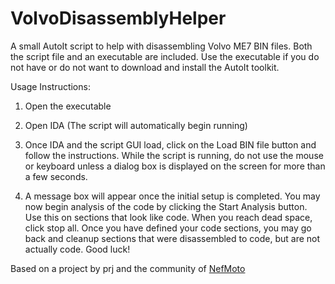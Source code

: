 VolvoDisassemblyHelper
======================

A small AutoIt script to help with disassembling Volvo ME7 BIN files.
Both the script file and an executable are included. Use the executable if you do not have or do not want to download and install the AutoIt toolkit.

Usage Instructions:

1) Open the executable

2) Open IDA (The script will automatically begin running)

3) Once IDA and the script GUI load, click on the Load BIN file button and follow the instructions. While the script is running, do not use the mouse or keyboard unless a dialog box is displayed on the screen for more than a few seconds.

4) A message box will appear once the initial setup is completed. You may now begin analysis of the code by clicking the Start Analysis button. Use this on sections that look like code. When you reach dead space, click stop all. Once you have defined your code sections, you may go back and cleanup sections that were disassembled to code, but are not actually code. Good luck!

Based on a project by prj and the community of [NefMoto](http://www.nefariousmotorsports.com/forum/)